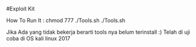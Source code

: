 #Exploit Kit

How To Run It :
chmod 777 ./Tools.sh
./Tools.sh

Jika Ada yang tidak bekerja berarti tools nya belum terinstall :)
Telah di uji coba di OS kali linux 2017
